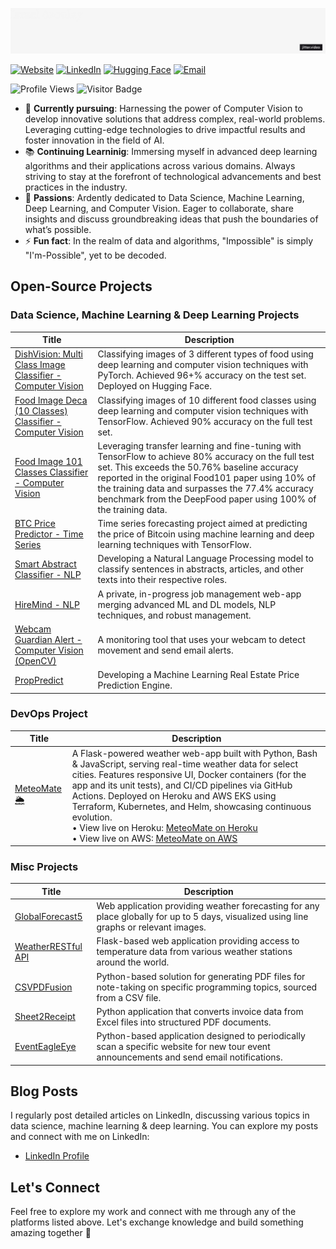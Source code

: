 ![Animated Text](Bouncing-period-[remix]Big.gif)


[![Website](https://img.shields.io/badge/Website-Visit-green)](https://github.com/IsraelAzoulay)
[![LinkedIn](https://img.shields.io/badge/LinkedIn-Connect-blue)](https://www.linkedin.com/in/israelazoulay/)
[![Hugging Face](https://img.shields.io/badge/Hugging%20Face-Profile-yellow)](https://huggingface.co/IsraelAzoulay)
[![Email](https://img.shields.io/badge/Email-Send%20a%20mail-red)](mailto:israelazoulay1@gmail.com)

![Profile Views](https://komarev.com/ghpvc/?username=IsraelAzoulay&color=blueviolet)
![Visitor Badge](https://visitor-badge.laobi.icu/badge?page_id=IsraelAzoulay)

- 🎯 **Currently pursuing**: Harnessing the power of Computer Vision to develop innovative solutions that address complex, real-world problems. Leveraging cutting-edge technologies to drive impactful results and foster innovation in the field of AI.
- 📚 **Continuing Learninig**: Immersing myself in advanced deep learning algorithms and their applications across various domains. Always striving to stay at the forefront of technological advancements and best practices in the industry.
- 🚀 **Passions**: Ardently dedicated to Data Science, Machine Learning, Deep Learning, and Computer Vision. Eager to collaborate, share insights and discuss groundbreaking ideas that push the boundaries of what’s possible.
- ⚡ **Fun fact**: In the realm of data and algorithms, "Impossible" is simply "I'm-Possible", yet to be decoded.

## Open-Source Projects

### Data Science, Machine Learning & Deep Learning Projects
| Title | Description |
|-------|-------------|
| [DishVision: Multi Class Image Classifier - Computer Vision](https://github.com/IsraelAzoulay/MultiClass-Classifier-ComputerVision) | Classifying images of 3 different types of food using deep learning and computer vision techniques with PyTorch. Achieved 96+% accuracy on the test set. Deployed on Hugging Face. | 
| [Food Image Deca (10 Classes) Classifier - Computer Vision](https://github.com/IsraelAzoulay/food-image-deca-classifier-computer-vision) | Classifying images of 10 different food classes using deep learning and computer vision techniques with TensorFlow. Achieved 90% accuracy on the full test set. |
| [Food Image 101 Classes Classifier - Computer Vision](https://github.com/IsraelAzoulay/food-image-101-classes-classifier-computer-vision) | Leveraging transfer learning and fine-tuning with TensorFlow to achieve 80% accuracy on the full test set. This exceeds the 50.76% baseline accuracy reported in the original Food101 paper using 10% of the training data and surpasses the 77.4% accuracy benchmark from the DeepFood paper using 100% of the training data. |
| [BTC Price Predictor - Time Series](https://github.com/IsraelAzoulay/BTC-Price-Predictor) | Time series forecasting project aimed at predicting the price of Bitcoin using machine learning and deep learning techniques with TensorFlow. |
| [Smart Abstract Classifier - NLP](https://github.com/IsraelAzoulay/SmartAbstractClassifier-NLP) | Developing a Natural Language Processing model to classify sentences in abstracts, articles, and other texts into their respective roles. |
| [HireMind - NLP](https://github.com/IsraelAzoulay/HireMind) | A private, in-progress job management web-app merging advanced ML and DL models, NLP techniques, and robust management. |
| [Webcam Guardian Alert - Computer Vision (OpenCV)](https://github.com/IsraelAzoulay/webcam-guardian-alert) | A monitoring tool that uses your webcam to detect movement and send email alerts. |
| [PropPredict](https://github.com/IsraelAzoulay/PropPredict) | Developing a Machine Learning Real Estate Price Prediction Engine. |

### DevOps Project
| Title | Description |
|-------|-------------|
| [MeteoMate 🌦️](https://github.com/IsraelAzoulay/MeteoMate) | A Flask-powered weather web-app built with Python, Bash & JavaScript, serving real-time weather data for select cities. Features responsive UI, Docker containers (for the app and its unit tests), and CI/CD pipelines via GitHub Actions. Deployed on Heroku and AWS EKS using Terraform, Kubernetes, and Helm, showcasing continuous evolution.<br> • View live on Heroku: [MeteoMate on Heroku](https://meteomate-30b58b736361.herokuapp.com/)<br> • View live on AWS: [MeteoMate on AWS](https://www.meteomate.online/) |

### Misc Projects
| Title | Description |
|-------|-------------|
| [GlobalForecast5](https://github.com/IsraelAzoulay/global-forecast-5) | Web application providing weather forecasting for any place globally for up to 5 days, visualized using line graphs or relevant images. |
| [WeatherRESTful API](https://github.com/IsraelAzoulay/station-spectrum-weather) | Flask-based web application providing access to temperature data from various weather stations around the world. |
| [CSVPDFusion](https://github.com/IsraelAzoulay/csv-to-pdf-templates) | Python-based solution for generating PDF files for note-taking on specific programming topics, sourced from a CSV file. |
| [Sheet2Receipt](https://github.com/IsraelAzoulay/excel-to-pdf) | Python application that converts invoice data from Excel files into structured PDF documents. |
| [EventEagleEye](https://github.com/IsraelAzoulay/tour-notifier) | Python-based application designed to periodically scan a specific website for new tour event announcements and send email notifications. |

## Blog Posts
I regularly post detailed articles on LinkedIn, discussing various topics in data science, machine learning & deep learning. You can explore my posts and connect with me on LinkedIn:
- [LinkedIn Profile](https://www.linkedin.com/in/israelazoulay/)

## Let's Connect
Feel free to explore my work and connect with me through any of the platforms listed above. Let's exchange knowledge and build something amazing together 🚀 
